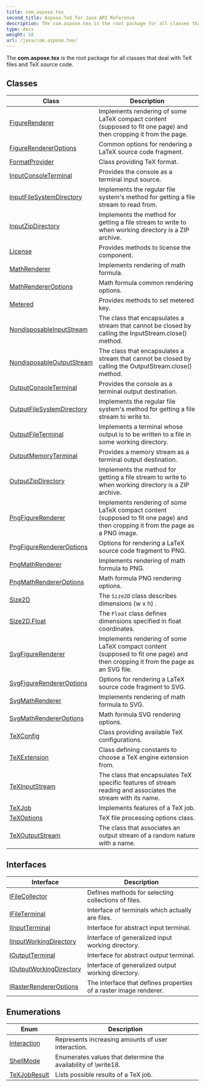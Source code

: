 ```yaml
---
title: com.aspose.tex
second_title: Aspose.TeX for Java API Reference
description: The com.aspose.tex is the root package for all classes that deal with TeX files and TeX source code.
type: docs
weight: 10
url: /java/com.aspose.tex/
---
```


The **com.aspose.tex** is the root package for all classes that deal with TeX files and TeX source code.


## Classes

| Class | Description |
| --- | --- |
| [FigureRenderer](../com.aspose.tex/figurerenderer) | Implements rendering of some LaTeX compact content (supposed to fit one page) and then cropping it from the page. |
| [FigureRendererOptions](../com.aspose.tex/figurerendereroptions) | Common options for rendering a LaTeX source code fragment. |
| [FormatProvider](../com.aspose.tex/formatprovider) | Class providing TeX format. |
| [InputConsoleTerminal](../com.aspose.tex/inputconsoleterminal) | Provides the console as a terminal input source. |
| [InputFileSystemDirectory](../com.aspose.tex/inputfilesystemdirectory) | Implements the regular file system's method for getting a file stream to read from. |
| [InputZipDirectory](../com.aspose.tex/inputzipdirectory) | Implements the method for getting a file stream to write to when working directory is a ZIP archive. |
| [License](../com.aspose.tex/license) | Provides methods to license the component. |
| [MathRenderer](../com.aspose.tex/mathrenderer) | Implements rendering of math formula. |
| [MathRendererOptions](../com.aspose.tex/mathrendereroptions) | Math formula common rendering options. |
| [Metered](../com.aspose.tex/metered) | Provides methods to set metered key. |
| [NondisposableInputStream](../com.aspose.tex/nondisposableinputstream) | The class that encapsulates a stream that cannot be closed by calling the  InputStream.close()  method. |
| [NondisposableOutputStream](../com.aspose.tex/nondisposableoutputstream) | The class that encapsulates a stream that cannot be closed by calling the  OutputStream.close()  method. |
| [OutputConsoleTerminal](../com.aspose.tex/outputconsoleterminal) | Provides the console as a terminal output destination. |
| [OutputFileSystemDirectory](../com.aspose.tex/outputfilesystemdirectory) | Implements the regular file system's method for getting a file stream to write to. |
| [OutputFileTerminal](../com.aspose.tex/outputfileterminal) | Implements a terminal whose output is to be written to a file in some working directory. |
| [OutputMemoryTerminal](../com.aspose.tex/outputmemoryterminal) | Provides a memory stream as a terminal output destination. |
| [OutputZipDirectory](../com.aspose.tex/outputzipdirectory) | Implements the method for getting a file stream to write to when working directory is a ZIP archive. |
| [PngFigureRenderer](../com.aspose.tex/pngfigurerenderer) | Implements rendering of some LaTeX compact content (supposed to fit one page) and then cropping it from the page as a PNG image. |
| [PngFigureRendererOptions](../com.aspose.tex/pngfigurerendereroptions) | Options for rendering a LaTeX source code fragment to PNG. |
| [PngMathRenderer](../com.aspose.tex/pngmathrenderer) | Implements rendering of math formula to PNG. |
| [PngMathRendererOptions](../com.aspose.tex/pngmathrendereroptions) | Math formula PNG rendering options. |
| [Size2D](../com.aspose.tex/size2d) | The `Size2D` class describes dimensions  (w x h) . |
| [Size2D.Float](../com.aspose.tex/size2d.float) | The `Float` class defines dimensions specified in float coordinates. |
| [SvgFigureRenderer](../com.aspose.tex/svgfigurerenderer) | Implements rendering of some LaTeX compact content (supposed to fit one page) and then cropping it from the page as an SVG file. |
| [SvgFigureRendererOptions](../com.aspose.tex/svgfigurerendereroptions) | Options for rendering a LaTeX source code fragment to SVG. |
| [SvgMathRenderer](../com.aspose.tex/svgmathrenderer) | Implements rendering of math formula to SVG. |
| [SvgMathRendererOptions](../com.aspose.tex/svgmathrendereroptions) | Math formula SVG rendering options. |
| [TeXConfig](../com.aspose.tex/texconfig) | Class providing available TeX configurations. |
| [TeXExtension](../com.aspose.tex/texextension) | Class defining constants to choose a TeX engine extension from. |
| [TeXInputStream](../com.aspose.tex/texinputstream) | The class that encapsulates TeX specific features of stream reading and associates the stream with its name. |
| [TeXJob](../com.aspose.tex/texjob) | Implements features of a TeX job. |
| [TeXOptions](../com.aspose.tex/texoptions) | TeX file processing options class. |
| [TeXOutputStream](../com.aspose.tex/texoutputstream) | The class that associates an output stream of a random nature with a name. |

## Interfaces

| Interface | Description |
| --- | --- |
| [IFileCollector](../com.aspose.tex/ifilecollector) | Defines methods for selecting collections of files. |
| [IFileTerminal](../com.aspose.tex/ifileterminal) | Interface of terminals which actually are files. |
| [IInputTerminal](../com.aspose.tex/iinputterminal) | Interface for abstract input terminal. |
| [IInputWorkingDirectory](../com.aspose.tex/iinputworkingdirectory) | Interface of generalized input working directory. |
| [IOutputTerminal](../com.aspose.tex/ioutputterminal) | Interface for abstract output terminal. |
| [IOutputWorkingDirectory](../com.aspose.tex/ioutputworkingdirectory) | Interface of generalized output working directory. |
| [IRasterRendererOptions](../com.aspose.tex/irasterrendereroptions) | The interface that defines properties of a raster image renderer. |

## Enumerations

| Enum | Description |
| --- | --- |
| [Interaction](../com.aspose.tex/interaction) | Represents increasing amounts of user interaction. |
| [ShellMode](../com.aspose.tex/shellmode) | Enumerates values that determine the availability of \\write18. |
| [TeXJobResult](../com.aspose.tex/texjobresult) | Lists possible results of a TeX job. |
